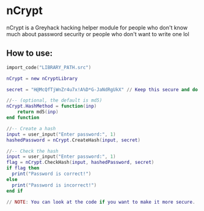 # nCrypt
nCrypt is a Greyhack hacking helper module for people who don't know much about password security or people who don't want to write one lol

## How to use:
```lua
import_code("LIBRARY_PATH.src")

nCrypt = new nCryptLibrary

secret = "H@McQfTjWnZr4u7x!A%D*G-JaNdRgUkX" // Keep this secure and do not share (https://www.allkeysgenerator.com/Random/Security-Encryption-Key-Generator.aspx)

//-- (optional, the default is md5)
nCrypt.HashMethod = function(inp)
    return md5(inp)
end function

//-- Create a hash
input = user_input("Enter password:", 1)
hashedPassword = nCrypt.CreateHash(input, secret)

//-- Check the hash
input = user_input("Enter password:", 1)
flag = nCrypt.CheckHash(input, hashedPassword, secret)
if flag then
  print("Password is correct!")
else
  print("Password is incorrect!")
end if

// NOTE: You can look at the code if you want to make it more secure.
```
